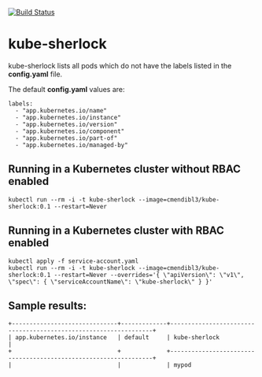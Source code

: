 [![Build Status](https://mendible.visualstudio.com/mendible/_apis/build/status/cmendible.kube-sherlock?branchName=master)](https://mendible.visualstudio.com/mendible/_build/latest?definitionId=8&branchName=master)

# kube-sherlock

kube-sherlock lists all pods which do not have the labels listed in the **config.yaml** file.

The default **config.yaml** values are:

``` shell
labels:
  - "app.kubernetes.io/name"
  - "app.kubernetes.io/instance"
  - "app.kubernetes.io/version"
  - "app.kubernetes.io/component"
  - "app.kubernetes.io/part-of"
  - "app.kubernetes.io/managed-by"
```

## Running in a Kubernetes cluster without RBAC enabled

``` shell
kubectl run --rm -i -t kube-sherlock --image=cmendibl3/kube-sherlock:0.1 --restart=Never
```

## Running in a Kubernetes cluster with RBAC enabled

``` shell
kubectl apply -f service-account.yaml
kubectl run --rm -i -t kube-sherlock --image=cmendibl3/kube-sherlock:0.1 --restart=Never --overrides='{ \"apiVersion\": \"v1\", \"spec\": { \"serviceAccountName\": \"kube-sherlock\" } }'
```

## Sample results:

``` shell
+------------------------------+-------------+-----------------------------------------------------------------+
| app.kubernetes.io/instance   | default     | kube-sherlock                                                   |
+                              +             +-----------------------------------------------------------------+
|                              |             | mypod    
```
